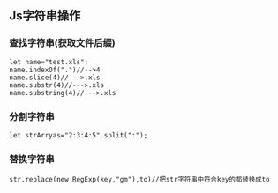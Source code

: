 
## Js字符串操作

### 查找字符串(获取文件后缀)
```
let name="test.xls";
name.indexOf(".")//-->4
name.slice(4)//--->.xls
name.substr(4)//--->.xls
name.substring(4)//--->.xls
```

### 分割字符串
```
let strArryas="2:3:4:5".split(":");	
```

### 替换字符串
```
str.replace(new RegExp(key,"gm"),to)//把str字符串中符合key的都替换成to
```
